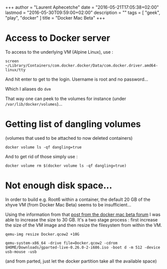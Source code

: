 +++
author = "Laurent Aphecetche"
date = "2016-05-21T17:05:38+02:00"
lastmod = "2016-05-30T09:59:00+02:00"
description = ""
tags = [ "geek", "play", "docker" ]
title = "Docker Mac Beta"
+++

# Access to Docker server

To access to the underlying VM (Alpine Linux), use : 

```
screen ~/Library/Containers/com.docker.docker/Data/com.docker.driver.amd64-linux/tty 
```

And hit enter to get to the login.
Username is root and no password...

Which I aliases do `dvm`

That way one can peek to the volumes for instance (under `/var/lib/docker/volumes`)...

# Getting list of dangling volumes

(volumes that used to be attached to now deleted containers)

```
docker volume ls -qf dangling=true
```

And to get rid of those simply use : 

```
docker volume rm $(docker volume ls -qf dangling=true)
```

# Not enough disk space...

In order to build e.g. Root6 within a container, the default 20 GB of the xhyve VM (from Docker Mac Beta) seems to be insufficient...

Using the information from that [post from the docker mac beta forum](https://forums.docker.com/t/consistently-out-of-disk-space-in-docker-beta/9438/9) I was able to increase the size to 30 GB. It's a two stage process :  first increase the size of the VM image and then resize the filesystem from within the VM. 

```
qemu-img resize Docker.qcow2 +10G
```

```
qemu-system-x86_64 -drive file=Docker.qcow2 -cdrom $HOME/Downloads/gparted-live-0.26.0-2-i686.iso -boot d -m 512 -device usb-mouse -usb
```

(and from parted, just let the docker partition take all the available space)


